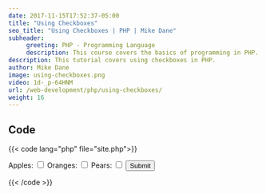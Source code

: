 ```yaml
---
date: 2017-11-15T17:52:37-05:00
title: "Using Checkboxes"
seo_title: "Using Checkboxes | PHP | Mike Dane"
subheader:
     greeting: PHP - Programming Language
     description: This course covers the basics of programming in PHP. Work your way through the videos/articles and I'll teach you everything you need to know to start your programming journey!
description: This tutorial covers using checkboxes in PHP.
author: Mike Dane
image: using-checkboxes.png
video: 1d-_p-64HNM
url: /web-development/php/using-checkboxes/
weight: 16
---
```


## Code

{{< code lang="php" file="site.php">}}
<form action="site.php" method="POST">
     Apples: <input type="checkbox" name="fruits[]" value="apples">
     Oranges: <input type="checkbox" name="fruits[]" value="oranges">
     Pears: <input type="checkbox" name="fruits[]" value="pears">
     <input type="submit">
</form>

<?php
$fruits = _POST["fruits"];
echo $fruits[1];
?>
{{< /code >}}